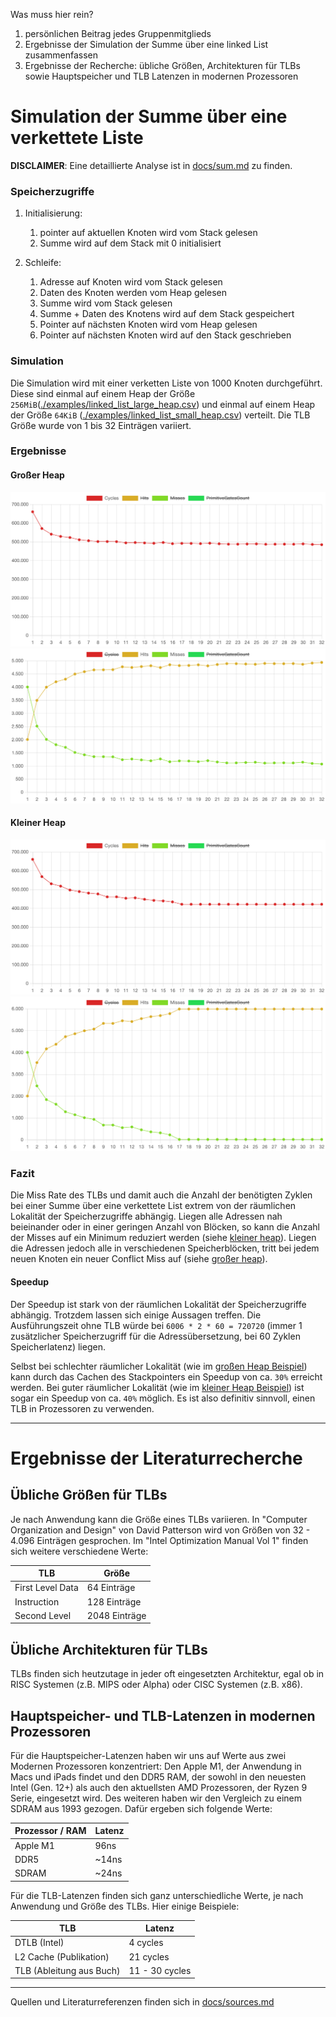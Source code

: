 Was muss hier rein?

1. persönlichen Beitrag jedes Gruppenmitglieds
2. Ergebnisse der Simulation der Summe über eine linked List zusammenfassen
3. Ergebnisse der Recherche: übliche Größen, Architekturen für TLBs sowie Hauptspeicher und TLB Latenzen in modernen
   Prozessoren

# Simulation der Summe über eine verkettete Liste

**DISCLAIMER**: Eine detaillierte Analyse ist in [docs/sum.md](./docs/sum.md) zu finden.

### Speicherzugriffe

1. Initialisierung:
    1. pointer auf aktuellen Knoten wird vom Stack gelesen
    2. Summe wird auf dem Stack mit 0 initialisiert

2. Schleife:
    1. Adresse auf Knoten wird vom Stack gelesen
    2. Daten des Knoten werden vom Heap gelesen
    3. Summe wird vom Stack gelesen
    4. Summe + Daten des Knotens wird auf dem Stack gespeichert
    5. Pointer auf nächsten Knoten wird vom Heap gelesen
    6. Pointer auf nächsten Knoten wird auf den Stack geschrieben

### Simulation

Die Simulation wird mit einer verketten Liste von 1000 Knoten durchgeführt.
Diese sind einmal auf einem Heap der Größe
`256MiB`([./examples/linked_list_large_heap.csv](./examples/linked_list_large_heap.csv)) und einmal auf einem Heap der
Größe `64KiB` ([./examples/linked_list_small_heap.csv](./examples/linked_list_small_heap.csv)) verteilt.
Die TLB Größe wurde von 1 bis 32 Einträgen variiert.

### Ergebnisse

#### Großer Heap

![Cycles](./docs/assets/linked_list_large_heap_cycles.png)
![HitMiss](./docs/assets/linked_list_large_heap_hit_miss.png)

#### Kleiner Heap

![Cycles](./docs/assets/linked_list_small_heap_cycles.png)
![HitMiss](./docs/assets/linked_list_small_heap_hit_miss.png)

### Fazit

Die Miss Rate des TLBs und damit auch die Anzahl der benötigten Zyklen bei einer
Summe über eine verkettete List extrem von der räumlichen Lokalität der Speicherzugriffe abhängig. Liegen alle Adressen
nah beieinander oder in einer geringen Anzahl von Blöcken, so kann die Anzahl der
Misses auf ein Minimum reduziert
werden (siehe [kleiner heap](#kleiner-heap)). Liegen die Adressen jedoch alle in verschiedenen Speicherblöcken, tritt
bei jedem neuen
Knoten
ein neuer Conflict Miss auf (siehe [großer heap](#großer-heap)).

#### Speedup

Der Speedup ist stark von der räumlichen Lokalität der Speicherzugriffe abhängig. Trotzdem lassen
sich einige Aussagen treffen. Die Ausführungszeit ohne TLB würde bei `6006 * 2 * 60 = 720720` (immer 1 zusätzlicher
Speicherzugriff für die Adressübersetzung, bei 60 Zyklen Speicherlatenz) liegen.

Selbst bei schlechter räumlicher Lokalität (wie im [großen Heap Beispiel](#großer-heap)) kann durch das Cachen des
Stackpointers
ein Speedup von ca. `30%` erreicht werden. Bei guter räumlicher Lokalität (wie
im [kleiner Heap Beispiel](#kleiner-heap))
ist sogar ein Speedup von ca. `40%` möglich. Es ist also definitiv sinnvoll, einen TLB in Prozessoren zu verwenden.

---

# Ergebnisse der Literaturrecherche

## Übliche Größen für TLBs
Je nach Anwendung kann die Größe eines TLBs variieren. In "Computer Organization and Design" von David Patterson wird von Größen von 32 - 4.096 Einträgen gesprochen.
Im "Intel Optimization Manual Vol 1" finden sich weitere verschiedene Werte:

| TLB | Größe | 
| ---- | ---- | 
| First Level Data | 64 Einträge | 
| Instruction | 128 Einträge | 
| Second Level | 2048 Einträge | 


## Übliche Architekturen für TLBs
TLBs finden sich heutzutage in jeder oft eingesetzten Architektur, egal ob in RISC Systemen (z.B. MIPS oder Alpha) oder CISC Systemen (z.B. x86).

## Hauptspeicher- und TLB-Latenzen in modernen Prozessoren

Für die Hauptspeicher-Latenzen haben wir uns auf Werte aus zwei Modernen Prozessoren konzentriert: Den Apple M1, der Anwendung in Macs und iPads findet und den DDR5 RAM, der sowohl in den neuesten Intel (Gen. 12+) als auch den aktuellsten AMD Prozessoren, der Ryzen 9 Serie, eingesetzt wird. Des weiteren haben wir den Vergleich zu einem SDRAM aus 1993 gezogen.
Dafür ergeben sich folgende Werte:

| Prozessor / RAM | Latenz |
| ---- | ---- |
| Apple M1 | 96ns | 
| DDR5 | ~14ns | 
| SDRAM | ~24ns |

Für die TLB-Latenzen finden sich ganz unterschiedliche Werte, je nach Anwendung und Größe des TLBs. Hier einige Beispiele:

| TLB | Latenz |
| ---- | ---- |
| DTLB (Intel) | 4 cycles |
| L2 Cache (Publikation) | 21 cycles |
| TLB (Ableitung aus Buch) | 11 - 30 cycles |

---

Quellen und Literaturreferenzen finden sich in [docs/sources.md](./docs/sources.md)